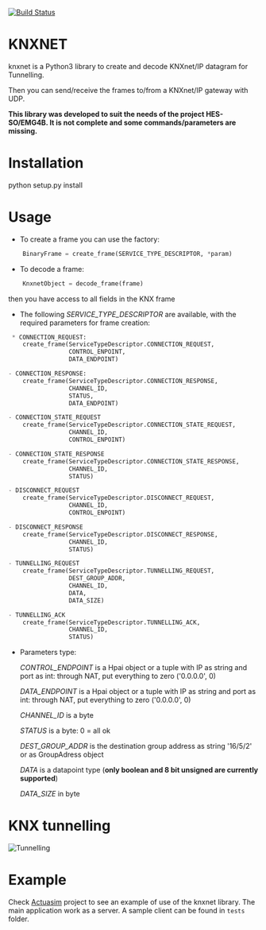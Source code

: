 [![Build Status](https://travis-ci.org/leadrien/knxnet.svg?branch=master)](https://travis-ci.org/leadrien/knxnet)


# KNXNET

knxnet is a Python3 library to create and decode KNXnet/IP datagram for Tunnelling.

Then you can send/receive the frames to/from a KNXnet/IP gateway with UDP.

**This library was developed to suit the needs of the project HES-SO/EMG4B. It is not complete and some commands/parameters are missing.**


# Installation

python setup.py install


# Usage

* To create a frame you can use the factory:

```python
    BinaryFrame = create_frame(SERVICE_TYPE_DESCRIPTOR, *param)
```

* To decode a frame:

```python
    KnxnetObject = decode_frame(frame)
```

then you have access to all fields in the KNX frame


* The following *SERVICE_TYPE_DESCRIPTOR* are available, with the required parameters for frame creation:

```python
 * CONNECTION_REQUEST:
    create_frame(ServiceTypeDescriptor.CONNECTION_REQUEST,
                 CONTROL_ENPOINT,
                 DATA_ENDPOINT)

- CONNECTION_RESPONSE:
    create_frame(ServiceTypeDescriptor.CONNECTION_RESPONSE,
                 CHANNEL_ID,
                 STATUS,
                 DATA_ENDPOINT)

- CONNECTION_STATE_REQUEST
    create_frame(ServiceTypeDescriptor.CONNECTION_STATE_REQUEST,
                 CHANNEL_ID,
                 CONTROL_ENPOINT)

- CONNECTION_STATE_RESPONSE
    create_frame(ServiceTypeDescriptor.CONNECTION_STATE_RESPONSE,
                 CHANNEL_ID,
                 STATUS)

- DISCONNECT_REQUEST
    create_frame(ServiceTypeDescriptor.DISCONNECT_REQUEST,
                 CHANNEL_ID,
                 CONTROL_ENPOINT)

- DISCONNECT_RESPONSE
    create_frame(ServiceTypeDescriptor.DISCONNECT_RESPONSE,
                 CHANNEL_ID,
                 STATUS)

- TUNNELLING_REQUEST
    create_frame(ServiceTypeDescriptor.TUNNELLING_REQUEST,
                 DEST_GROUP_ADDR,
                 CHANNEL_ID,
                 DATA,
                 DATA_SIZE)

- TUNNELLING_ACK
    create_frame(ServiceTypeDescriptor.TUNNELLING_ACK,
                 CHANNEL_ID,
                 STATUS)
```

* Parameters type:

    *CONTROL_ENDPOINT* is a Hpai object or a tuple with IP as string and port as int: through NAT, put everything to zero ('0.0.0.0', 0)

    *DATA_ENDPOINT* is a Hpai object or a tuple with IP as string and port as int: through NAT, put everything to zero ('0.0.0.0', 0)

    *CHANNEL_ID* is a byte

    *STATUS* is a byte: 0 = all ok

    *DEST_GROUP_ADDR* is the destination group address as string '16/5/2' or as GroupAdress object

    *DATA* is a datapoint type (**only boolean and 8 bit unsigned are currently supported**)

    *DATA_SIZE* in byte


# KNX tunnelling

![Tunnelling](https://github.com/leadrien/knxnet/blob/master/knx_tunnelling.png)

# Example

Check [Actuasim](https://github.com/leadrien/actuasim) project to see an example
of use of the knxnet library. The main application work as a server. A sample client can be found in `tests` folder.
